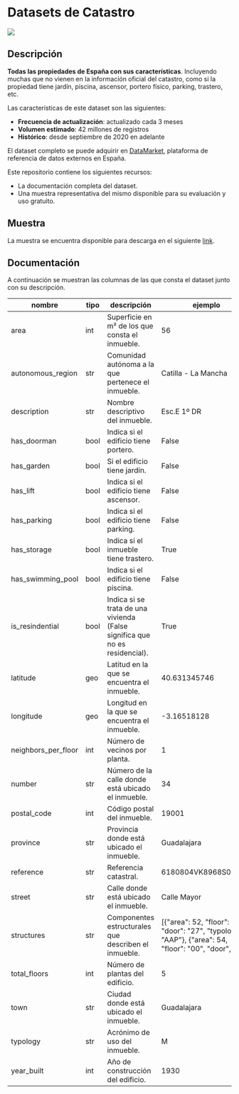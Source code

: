 # Datasets de Catastro

<a href="https://datamarket.es">
  <img src="https://datamarket.es/media/banners/catastro-banner.png">
</a>

## Descripción

__Todas las propiedades de España con sus características__. Incluyendo muchas que no vienen en la información oficial del catastro, como si la propiedad tiene jardín, piscina, ascensor, portero físico, parking, trastero, etc.

Las características de este dataset son las siguientes:

* __Frecuencia de actualización__: actualizado cada 3 meses
* __Volumen estimado__: 42 millones de registros
* __Histórico__: desde septiembre de 2020 en adelante

El dataset completo se puede adquirir en [DataMarket](https://datamarket.es/#catastro-dataset), plataforma de referencia de datos externos en España. 

Este repositorio contiene los siguientes recursos:

* La documentación completa del dataset.
* Una muestra representativa del mismo disponible para su evaluación y uso gratuito.

## Muestra

La muestra se encuentra disponible para descarga en el siguiente [link](https://github.com/Data-Market/catastro/blob/main/catastro-enriquecido-sample.csv).

## Documentación

A continuación se muestran las columnas de las que consta el dataset junto con su descripción.

| nombre | tipo | descripción | ejemplo |
|--------|------|-------------|---------|
| area | int | Superficie en m² de los que consta el inmueble. | 56 |
| autonomous_region | str | Comunidad autónoma a la que pertenece el inmueble. | Catilla - La Mancha |
| description | str | Nombre descriptivo del inmueble. | Esc.E 1º DR |
| has_doorman | bool | Indica si el edificio tiene portero. | False |
| has_garden | bool | Si el edificio tiene jardín. | False |
| has_lift | bool | Indica si el edificio tiene ascensor. | False |
| has_parking | bool | Indica si el edificio tiene parking. | False |
| has_storage | bool | Indica si el inmueble tiene trastero. | True |
| has_swimming_pool | bool | Indica si el edificio tiene piscina. | False |
| is_resindential | bool | Indica si se trata de una vivienda (False significa que no es residencial). | True |
| latitude | geo | Latitud en la que se encuentra el inmueble. | 40.631345746 |
| longitude | geo | Longitud en la que se encuentra el inmueble. | -3.16518128 |
| neighbors_per_floor | int | Número de vecinos por planta. | 1 |
| number | str | Número de la calle donde está ubicado el inmueble. | 34 |
| postal_code | int | Código postal del inmueble. | 19001 |
| province | str | Provincia donde está ubicado el inmueble. | Guadalajara |
| reference | str | Referencia catastral. | 6180804VK8968S0004IY |
| street | str | Calle donde está ubicado el inmueble. | Calle Mayor |
| structures | str | Componentes estructurales que describen el inmueble. | [{"area": 52, "floor": "SM", "door": "27", "typology": "AAP"}, {"area": 54, "floor": "00", "door",...] |
| total_floors | int | Número de plantas del edificio. | 5 |
| town | str | Ciudad donde está ubicado el inmueble. | Guadalajara |
| typology | str | Acrónimo de uso del inmueble. | M |
| year_built | int | Año de construcción del edificio. | 1930 |
